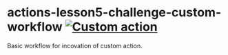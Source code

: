 # actions-lesson5-challenge-custom-workflow [![Custom action](https://github.com/danibarbeira/actions-lesson5-challenge-custom-workflow/actions/workflows/custom.yml/badge.svg)](https://github.com/danibarbeira/actions-lesson5-challenge-custom-workflow/actions/workflows/custom.yml)

Basic workflow for incovation of custom action.
